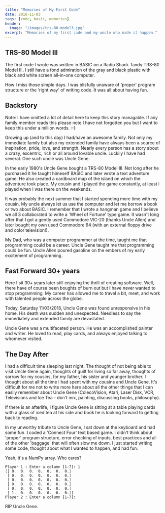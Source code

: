 ```yaml
---
title: "Memories of My First Code"
date: 2018-11-03
tags: [code, basic, memories]
header:
  image: "/images/trs-80-model3.jpg"
excerpt: "Memories of my first code and my uncle who made it happen."
---
```


## TRS-80 Model III
The first code I wrote was written in BASIC on a Radio Shack Tandy TRS-80 Model III.  I still have a fond admiration of the gray and black plastic with black and white screen all-in-one computer.

How I miss those simple days.  I was blisfully unaware of 'proper' program structure or the 'right way' of writing code.  It was all about having fun.

## Backstory
Note: I have omitted a lot of detail here to keep this story managable.  If any family member reads this please note I have not forgotten you but I want to keep this under a million words. :-)

Growing up (and to this day) I had/have an awesome family.  Not only my immediate family but also my extended family have always been a source of inspiration, pride, love, and strength.  Nearly every person has a story about a crazy, excentric, rich or all around lovable uncle.  Luckily I have had several.  One such uncle was Uncle Gene.

In the early 1980's Uncle Gene bought a TRS-80 Model III.  Not long after he purchased it he taught himeself BASIC and later wrote a text adventure game.  He also created a cardboard map of the island on which the adventure took place.  My cousin and I played the game constantly, at least I played when I was there on the weekends.

It was probably the next summer that I started spending more time with my cousin.  My uncle always let us use the computer and let me borrow a book or two about BASIC.  I remember that I wrote a hangman game and I believe we all 3 collaborated to write a 'Wheel of Fortune' type game.  It wasn't long after that I got a gently used Commodore VIC-20 (thanks Uncle Allen) and later bought my own used Commodore 64 (with an external floppy drive and color television!).

My Dad, who was a computer programmer at the time, taught me that programming could be a career.  Uncle Gene taught me that programming could be fun.  Uncle Allen poured gasoline on the embers of my early excitement of programming.

## Fast Forward 30+ years
Here I sit 30+ years later still enjoying the thrill of creating software.  Well, there have of course been boughts of burn out but I have never wanted to stop programming.  My career has allowed me to travel a bit, meet, and work with talented people across the globe.

Today, Saturday 11/03/2018, Uncle Gene was found unresponsive in his home.  His death was sudden and unexpected.  Needless to say the immediately and extended family are devastated.

Uncle Gene was a multifaceted person.  He was an accomplished painter and writer.  He loved to read, play cards, and always enjoyed talking to whomever visited.

## The Day After
I had a difficult time sleeping last night.  The thought of not being able to visit Uncle Gene again, thoughts of guilt for living so far away, thoughts of sorrow for my cousins, for my father, his sister and younger brother.  I thought about all the time I had spent with my cousins and Uncle Gene.  It's difficult for me not to write more here about all the other things that I can easily remember about Uncle Gene (ColecoVision, Atari, Laser Disk, VCR, Televisions and Ice Tea - don't mix, painting, discussing books, philosophy).

If there is an afterlife, I figure Uncle Gene is sitting at a table playing cards with a glass of iced tea at his side and book he is looking forward to getting back to reading.

In my unworthy tribute to Uncle Gene, I sat down at the keyboard and had some fun.  I coded a 'Connect Four' text based game.  I didn't think about 'proper' program structure, error checking of inputs, best practices and all of the other 'baggage' that will often slow me down.  I just started writing some code, thought about what I wanted to happen, and had fun.

Yeah, it's a NumPy array. Who cares?

```
Player 1 : Enter a column [1-7]: 1
[[ 0.  0.  0.  0.  0.  0.  0.]
 [ 0.  0.  0.  0.  0.  0.  0.]
 [ 0.  0.  0.  0.  0.  0.  0.]
 [ 0.  0.  0.  0.  0.  0.  0.]
 [ 0.  0.  0.  0.  0.  0.  0.]
 [ 1.  0.  0.  0.  0.  0.  0.]]
Player 2 : Enter a column [1-7]:
```

RIP Uncle Gene.